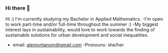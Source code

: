### Hi there 👋
Hi :) I'm currently studying my Bachelor in Applied Mathematics.
-I'm open to work part-time and/or full-time throughout the summer :) 
-My biggest interest lays in sustainability, would love to work towards the finding of sustainable solutions for urban development and social inequalities. 
- email: alemontanom@gmail.com
-Pronouns: she/her
<!--
**alemontanom/alemontanom** is a ✨ _special_ ✨ repository because its `README.md` (this file) appears on your GitHub profile.

Here are some ideas to get you started:

- 🔭 I’m currently working on ...
- 🌱 I’m currently learning ...
- 👯 I’m looking to collaborate on ...
- 🤔 I’m looking for help with ...
- 💬 Ask me about ...
- 📫 How to reach me: ...
- 😄 Pronouns: ...
- ⚡ Fun fact: ...
-->
